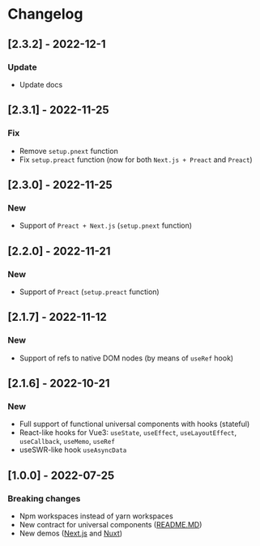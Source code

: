 # Changelog

## [2.3.2] - 2022-12-1

### Update

- Update docs

## [2.3.1] - 2022-11-25

### Fix

- Remove `setup.pnext` function
- Fix `setup.preact` function (now for both `Next.js + Preact` and `Preact`)

## [2.3.0] - 2022-11-25

### New

- Support of `Preact + Next.js` (`setup.pnext` function)

## [2.2.0] - 2022-11-21

### New

- Support of `Preact` (`setup.preact` function)

## [2.1.7] - 2022-11-12

### New

- Support of refs to native DOM nodes (by means of `useRef` hook)

## [2.1.6] - 2022-10-21

### New

- Full support of functional universal components with hooks (stateful)
- React-like hooks for Vue3: `useState`, `useEffect`, `useLayoutEffect`, `useCallback`, `useMemo`, `useRef`
- useSWR-like hook `useAsyncData`

## [1.0.0] - 2022-07-25

### Breaking changes

- Npm workspaces instead of yarn workspaces
- New contract for universal components ([README.MD](uni-jsx/README.md))
- New demos ([Next.js](demo/next-demo/) and [Nuxt](demo/nuxt-demo/))
